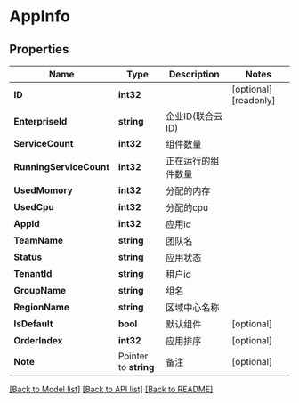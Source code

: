 # AppInfo

## Properties

Name | Type | Description | Notes
------------ | ------------- | ------------- | -------------
**ID** | **int32** |  | [optional] [readonly] 
**EnterpriseId** | **string** | 企业ID(联合云ID) | 
**ServiceCount** | **int32** | 组件数量 | 
**RunningServiceCount** | **int32** | 正在运行的组件数量 | 
**UsedMomory** | **int32** | 分配的内存 | 
**UsedCpu** | **int32** | 分配的cpu | 
**AppId** | **int32** | 应用id | 
**TeamName** | **string** | 团队名 | 
**Status** | **string** | 应用状态 | 
**TenantId** | **string** | 租户id | 
**GroupName** | **string** | 组名 | 
**RegionName** | **string** | 区域中心名称 | 
**IsDefault** | **bool** | 默认组件 | [optional] 
**OrderIndex** | **int32** | 应用排序 | [optional] 
**Note** | Pointer to **string** | 备注 | [optional] 

[[Back to Model list]](../README.md#documentation-for-models) [[Back to API list]](../README.md#documentation-for-api-endpoints) [[Back to README]](../README.md)


